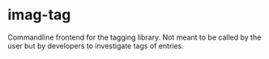 # imag-tag

Commandline frontend for the tagging library. Not meant to be called by the user
but by developers to investigate tags of entries.
